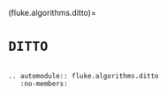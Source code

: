 (fluke.algorithms.ditto)=

# ``DITTO``

```{eval-rst}

.. automodule:: fluke.algorithms.ditto
   :no-members:

```